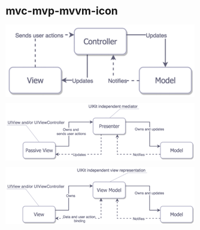 # mvc-mvp-mvvm-icon

!["MVC"](https://github.com/roshanman/mvc-mvp-mvvm-icon/blob/master/mvc.png)

!["MVP"](https://github.com/roshanman/mvc-mvp-mvvm-icon/blob/master/mvp.png)

!["MVVM"](https://github.com/roshanman/mvc-mvp-mvvm-icon/blob/master/mvvm.png)
